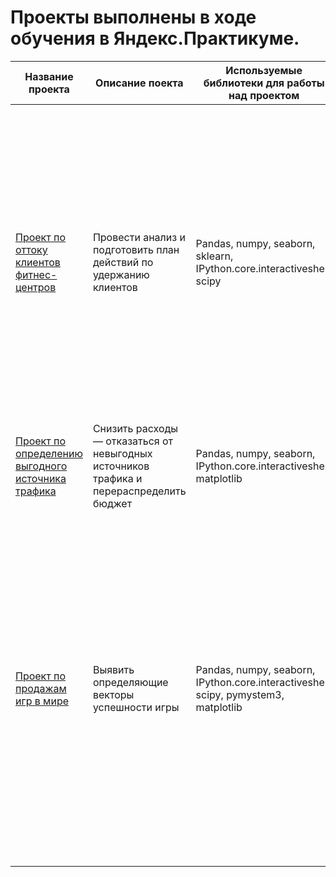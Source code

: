 # Проекты выполнены в ходе обучения в Яндекс.Практикуме.  


Название проекта |  Описание поекта |  Используемые библиотеки для работы над проектом | Вывод
  --- | --- | --- | ---
 [ Проект по оттоку клиентов фитнес-центров](https://github.com/VLADISLAV195/data-projects/blob/main/machine-learning/ML-analisys_1.ipynb) | Провести анализ и подготовить план действий по удержанию клиентов | Pandas, numpy, seaborn, sklearn, IPython.core.interactiveshell, scipy | Лучшие источники 1 и 2 по окупаемости и прибыли, компьютер является более доходным, когорта 06 и 09-2017 больше всего покупали, общее снижение по 1) по длительности 2) по кол-ву пользователей 3) по кол-ву сессий с 12-2017 по 05-2018, 3 источник не окупается 
[Проект по определению выгодного источника трафика](https://github.com/VLADISLAV195/data-projects/blob/main/bisness-metrics/bisness-metrics%20%20(1).ipynb) |  Снизить расходы — отказаться от невыгодных источников трафика и перераспределить бюджет | Pandas, numpy, seaborn, IPython.core.interactiveshell, matplotlib
[Проект по продажам игр в мире](https://github.com/VLADISLAV195/data-projects/blob/main/data_platforms/data_platforms_1.ipynb) | Выявить определяющие векторы успешности игры | Pandas, numpy, seaborn, IPython.core.interactiveshell, scipy, pymystem3, matplotlib | По данному исследованию выявленно, что средний рост популярности платформ с наибольшими продажами составляет 4 года,за 2016 год по глобальным продажам лидируют 3DS, PS4 и XOne, за 2016 года по миру самые популярные жанры Shooter, Action и Sports, а с наменьшими продажами это Misc, Simulation, Strategy

